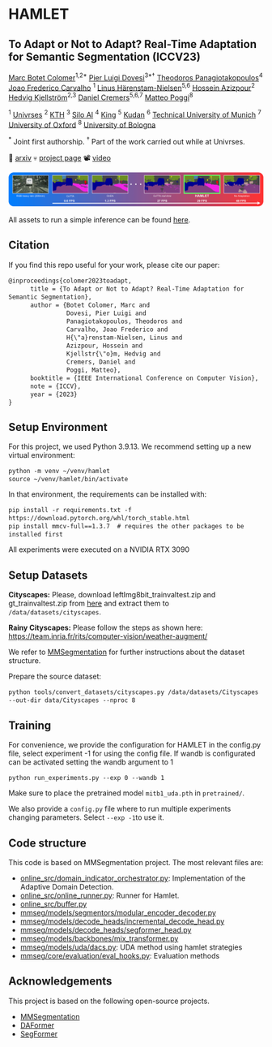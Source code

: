 # HAMLET

## To Adapt or Not to Adapt? Real-Time Adaptation for Semantic Segmentation (ICCV23)
[Marc Botet Colomer](https://github.com/MarcBotet)<sup>1,2*</sup> [Pier Luigi Dovesi](https://github.com/pierluigidovesi)<sup>3*†</sup> [Theodoros Panagiotakopoulos](https://github.com/theo2021)<sup>4</sup> [Joao Frederico Carvalho](https://scholar.google.se/citations?user=-GqJRNoAAAAJ&hl=sv) <sup>1</sup> [Linus Härenstam-Nielsen](https://github.com/Linusnie)<sup>5,6</sup> [Hossein Azizpour](https://scholar.google.se/citations?user=t6CRgJsAAAAJ&hl=en)<sup>2</sup> [Hedvig Kjellström](https://scholar.google.com/citations?user=wr3CtKAAAAAJ&hl=en)<sup>2,3</sup> [Daniel Cremers](https://scholar.google.com/citations?user=cXQciMEAAAAJ&hl=en)<sup>5,6,7</sup> [Matteo Poggi](https://github.com/mattpoggi)<sup>8</sup>

<sup>1</sup> [Univrses](https://univrses.com/) <sup>2</sup> [KTH](https://www.kth.se/en) <sup>3</sup> [Silo AI](https://www.silo.ai/) <sup>4</sup> [King](https://www.king.com/) <sup>5</sup> [Kudan](https://www.kudan.io/) <sup>6</sup> [Technical University of Munich](https://www.tum.de/en/) <sup>7</sup> [University of Oxford](https://www.ox.ac.uk/) <sup>8</sup> [University of Bologna](https://www.unibo.it/en)

<sup>*</sup> Joint first authorship.
<sup>†</sup> Part of the work carried out while at Univrses.

📜 [arxiv](https://arxiv.org/abs/.....)
💀 [project page](https://marcbotet.github.io/hamlet-web/)
📽️ [video](https://www.youtube.com/......)

![Method Cover](images/hamlet_cover.png)

All assets to run a simple inference can be found [here](https://drive.google.com/drive/folders/1p3VoGrsQsI7wMCYeAb7nYEImW0oIrmMR?usp=sharing).

## Citation

If you find this repo useful for your work, please cite our paper:

```shell
@inproceedings{colomer2023toadapt,
      title = {To Adapt or Not to Adapt? Real-Time Adaptation for Semantic Segmentation},
      author = {Botet Colomer, Marc and 
                Dovesi, Pier Luigi and 
                Panagiotakopoulos, Theodoros and 
                Carvalho, Joao Frederico and 
                H{\"a}renstam-Nielsen, Linus and 
                Azizpour, Hossein and 
                Kjellstr{\"o}m, Hedvig and 
                Cremers, Daniel and
                Poggi, Matteo},
      booktitle = {IEEE International Conference on Computer Vision},
      note = {ICCV},
      year = {2023}
}
```

## Setup Environment

For this project, we used Python  3.9.13. We recommend setting up a new virtual
environment:

```shell
python -m venv ~/venv/hamlet
source ~/venv/hamlet/bin/activate
```

In that environment, the requirements can be installed with:

```shell
pip install -r requirements.txt -f https://download.pytorch.org/whl/torch_stable.html
pip install mmcv-full==1.3.7  # requires the other packages to be installed first
```

All experiments were executed on a NVIDIA RTX 3090


## Setup Datasets

**Cityscapes:** Please, download leftImg8bit_trainvaltest.zip and
gt_trainvaltest.zip from [here](https://www.cityscapes-dataset.com/downloads/)
and extract them to `/data/datasets/cityscapes`.

**Rainy Cityscapes:** Please follow the steps as shown here: https://team.inria.fr/rits/computer-vision/weather-augment/

We refer to [MMSegmentation](https://github.com/open-mmlab/mmsegmentation) for further instructions about the dataset structure.

Prepare the source dataset:

```shell
python tools/convert_datasets/cityscapes.py /data/datasets/Cityscapes --out-dir data/Cityscapes --nproc 8
```

## Training

For convenience, we provide the configuration for HAMLET in the config.py file, select experiment -1 for using the config file. If wandb is configurated can be activated setting the wandb argument to 1

```shell
python run_experiments.py --exp 0 --wandb 1
```

Make sure to place the pretrained model `mitb1_uda.pth` in `pretrained/`. 

We also provide a `config.py` file where to run multiple experiments changing parameters. Select `--exp -1`to use it.

## Code structure
This code is based on MMSegmentation project. The most relevant files are:

* [online_src/domain_indicator_orchestrator.py](online_src/domain_indicator_orchestrator.py): Implementation of the Adaptive Domain Detection.
* [online_src/online_runner.py](online_src/online_runner.py): Runner for Hamlet.
* [online_src/buffer.py](online_src/buffer.py)
* [mmseg/models/segmentors/modular_encoder_decoder.py](mmseg/models/segmentors/modular_encoder_decoder.py)
* [mmseg/models/decode_heads/incremental_decode_head.py]([mmseg/models/decode_heads/incremental_decode_head.py)
* [mmseg/models/decode_heads/segformer_head.py]([mmseg/models/decode_heads/segformer_head.py)
* [mmseg/models/backbones/mix_transformer.py]([mmseg/models/backbones/mix_transformer.py)
* [mmseg/models/uda/dacs.py]([mmseg/models/uda/dacs.py): UDA method using hamlet strategies
* [mmseg/core/evaluation/eval_hooks.py]([mmseg/core/evaluation/eval_hooks.py): Evaluation methods

## Acknowledgements

This project is based on the following open-source projects.

* [MMSegmentation](https://github.com/open-mmlab/mmsegmentation)
* [DAFormer](https://github.com/lhoyer/DAFormer)
* [SegFormer](https://github.com/NVlabs/SegFormer)
